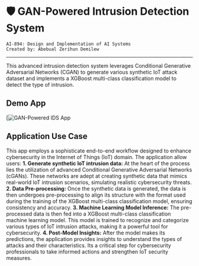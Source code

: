 # 🛡️ GAN-Powered Intrusion Detection System
```
AI-894: Design and Implementation of AI Systems
Created by: Abebual Zerihun Demilew
```
***
This advanced intrusion detection system leverages Conditional Generative Adversarial Networks (CGAN) to generate various synthetic IoT attack dataset and implements a XGBoost multi-class classification model to detect the type of intrusion.

## Demo App

[![GAN-Powered IDS App](https://legendary-memory-v6gj9p4p65rhw66q-8501.app.github.dev/)

## Application Use Case
This app employs a sophisticate end-to-end workflow designed to enhance cybersecurity in the Internet of Things (IoT) domain. The application allow users:
**1. Generate synthetic IoT intrusion data:** At the heart of the process lies the utilization of advanced Conditional Generative Adversarial Networks (cGANs). These networks are adept at creating synthetic data that mimics real-world IoT intrusion scenarios, simulating realistic cybersecurity threats.
**2. Data Pre-processing:** Once the synthetic data is generated, the data is then undergoes pre-processing to align its structure with the format used during the training of the XGBoost multi-class classification model, ensuring consistency and accuracy.
**3. Machine Learning Model Inference:** The pre-processed data is then fed into a XGBoost multi-class classification machine learning model. This model is trained to recognize and categorize various types of IoT intrusion attacks, making it a powerful tool for cybersecurity.
**4. Post-Model Insights:** After the model makes its predictions, the application provides insights to understand the types of attacks and their characteristics. Its a critical step for cybersecurity professionals to take informed actions and strengthen IoT security measures.
